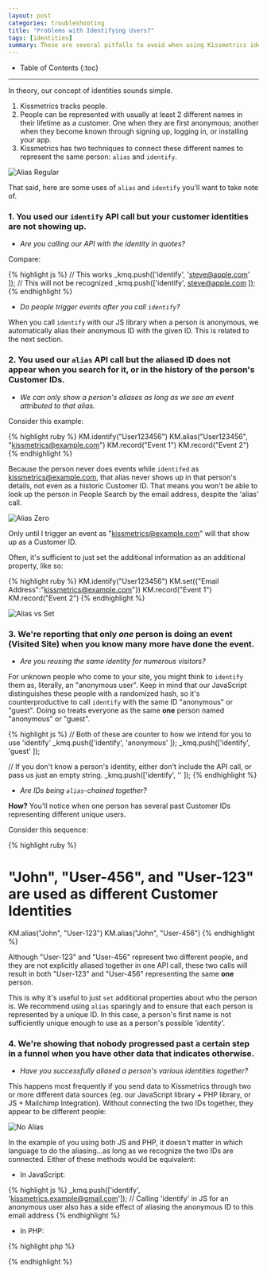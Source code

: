 ```yaml
---
layout: post
categories: troubleshooting
title: "Problems with Identifying Users?"
tags: [identities]
summary: These are several pitfalls to avoid when using Kissmetrics identities.
---
```

* Table of Contents
{:toc}
* * *

In theory, our concept of identities sounds simple.

1. Kissmetrics tracks people.
2. People can be represented with usually at least 2 different names in their lifetime as a customer. One when they are first anonymous; another when they become known through signing up, logging in, or installing your app.
3. Kissmetrics has two techniques to connect these different names to represent the same person: `alias` and `identify`.

![Alias Regular][alias-regular]

That said, here are some uses of `alias` and `identify` you'll want to take note of.

### 1. You used our `identify` API call but your customer identities are not showing up.

* *Are you calling our API with the identity in quotes?*

Compare:

{% highlight js %}
// This works
_kmq.push(['identify', 'steve@apple.com' ]);
// This will not be recognized
_kmq.push(['identify', steve@apple.com ]);
{% endhighlight %}

* *Do people trigger events after you call `identify`?*

When you call `identify` with our JS library when a person is anonymous, we automatically alias their anonymous ID with the given ID. This is related to the next section.


### 2. You used our `alias` API call but the aliased ID does not appear when you search for it, or in the history of the person's Customer IDs.

* *We can only show a person's aliases as long as we see an event attributed to that alias.*

Consider this example:

{% highlight ruby %}
KM.identify("User123456")
KM.alias("User123456", "kissmetrics@example.com")
KM.record("Event 1")
KM.record("Event 2")
{% endhighlight %}

Because the person never does events while `identifed` as kissmetrics@example.com, that alias never shows up in that person's details, not even as a historic Customer ID. That means you won't be able to look up the person in People Search by the email address, despite the 'alias' call.

![Alias Zero][alias-zero]

Only until I trigger an event as "kissmetrics@example.com" will that show up as a Customer ID.

Often, it's sufficient to just set the additional information as an additional property, like so:

{% highlight ruby %}
KM.identify("User123456")
KM.set({"Email Address":"kissmetrics@example.com"})
KM.record("Event 1")
KM.record("Event 2")
{% endhighlight %}

![Alias vs Set][alias-vs-set]


### 3. We're reporting that only *one* person is doing an event (Visited Site) when you know many more have done the event.

* *Are you reusing the same identity for numerous visitors?*

For unknown people who come to your site, you might think to `identify` them as, literally, an "anonymous user". Keep in mind that our JavaScript distinguishes these people with a randomized hash, so it's counterproductive to call `identify` with the same ID "anonymous" or "guest". Doing so treats everyone as the same **one** person named "anonymous" or "guest".

{% highlight js %}
// Both of these are counter to how we intend for you to use 'identify'
_kmq.push(['identify', 'anonymous' ]);
_kmq.push(['identify', 'guest' ]);

// If you don't know a person's identity, either don't include the API call, or pass us just an empty string.
_kmq.push(['identify', '' ]);
{% endhighlight %}

* *Are IDs being `alias`-chained together?*

**How?** You'll notice when one person has several past Customer IDs representing different unique users.

Consider this sequence:

{% highlight ruby %}
# "John", "User-456", and "User-123" are used as different Customer Identities
KM.alias("John", "User-123")
KM.alias("John", "User-456")
{% endhighlight %}

Although "User-123" and "User-456" represent two different people, and they are not explicitly aliased together in one API call, these two calls will result in both "User-123" and "User-456" representing the same **one** person.

This is why it's useful to just `set` additional properties about who the person is. We recommend using `alias` sparingly and to ensure that each person is represented by a unique ID. In this case, a person's first name is not sufficiently unique enough to use as a person's possible 'identity'.


### 4. We're showing that nobody progressed past a certain step in a funnel when you have other data that indicates otherwise.

* *Have you successfully aliased a person's various identities together?*

This happens most frequently if you send data to Kissmetrics through two or more different data sources (eg. our JavaScript library + PHP library, or JS + Mailchimp Integration). Without connecting the two IDs together, they appear to be different people:

![No Alias][no-alias]

In the example of you using both JS and PHP, it doesn't matter in which language to do the aliasing...as long as we recognize the two IDs are connected. Either of these methods would be equivalent:

* In JavaScript:

{% highlight js %}
_kmq.push(['identify', 'kissmetrics.example@gmail.com']);
// Calling 'identify' in JS for an anonymous user also has a side effect of aliasing the anonymous ID to this email address
{% endhighlight %}

* In PHP:

{% highlight php %}
<?
 KM::alias('kissmetrics.example@gmail.com', 'User123456')
?>
{% endhighlight %}

[alias-regular]: https://s3.amazonaws.com/kissmetrics-support-files/assets/troubleshooting/troubleshooting-identities/alias-regular.png
[alias-zero]: https://s3.amazonaws.com/kissmetrics-support-files/assets/troubleshooting/troubleshooting-identities/alias-zero.png
[alias-vs-set]: https://s3.amazonaws.com/kissmetrics-support-files/assets/troubleshooting/troubleshooting-identities/alias-vs-set.png
[no-alias]: http://f.cl.ly/items/2r1q1I1K0g3F192H0J3p/no-alias.png

